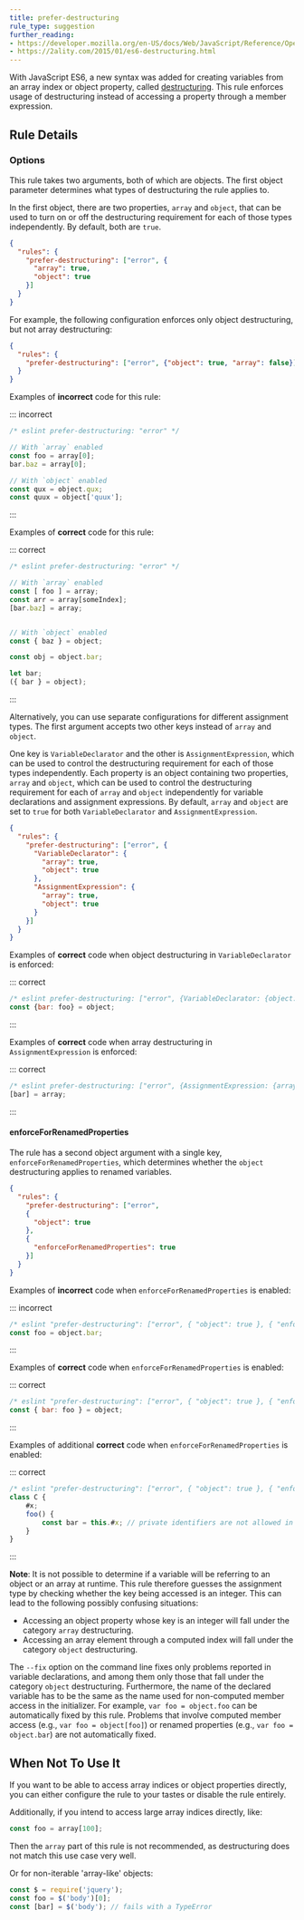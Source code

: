 ```yaml
---
title: prefer-destructuring
rule_type: suggestion
further_reading:
- https://developer.mozilla.org/en-US/docs/Web/JavaScript/Reference/Operators/Destructuring_assignment
- https://2ality.com/2015/01/es6-destructuring.html
---
```



<!-- markdownlint-disable-next-line MD051 -->
With JavaScript ES6, a new syntax was added for creating variables from an array index or object property, called [destructuring](#further-reading).  This rule enforces usage of destructuring instead of accessing a property through a member expression.

## Rule Details

### Options

This rule takes two arguments, both of which are objects. The first object parameter determines what types of destructuring the rule applies to.

In the first object, there are two properties, `array` and `object`, that can be used to turn on or off the destructuring requirement for each of those types independently. By default, both are `true`.

```json
{
  "rules": {
    "prefer-destructuring": ["error", {
      "array": true,
      "object": true
    }]
  }
}
```

For example, the following configuration enforces only object destructuring, but not array destructuring:

```json
{
  "rules": {
    "prefer-destructuring": ["error", {"object": true, "array": false}]
  }
}
```

Examples of **incorrect** code for this rule:

::: incorrect

```javascript
/* eslint prefer-destructuring: "error" */

// With `array` enabled
const foo = array[0];
bar.baz = array[0];

// With `object` enabled
const qux = object.qux;
const quux = object['quux'];
```

:::

Examples of **correct** code for this rule:

::: correct

```javascript
/* eslint prefer-destructuring: "error" */

// With `array` enabled
const [ foo ] = array;
const arr = array[someIndex];
[bar.baz] = array;


// With `object` enabled
const { baz } = object;

const obj = object.bar;

let bar;
({ bar } = object);
```

:::

Alternatively, you can use separate configurations for different assignment types. The first argument accepts two other keys instead of `array` and `object`.

One key is `VariableDeclarator` and the other is `AssignmentExpression`, which can be used to control the destructuring requirement for each of those types independently. Each property is an object containing two properties, `array` and `object`, which can be used to control the destructuring requirement for each of `array` and `object` independently for variable declarations and assignment expressions.  By default, `array` and `object` are set to `true` for both `VariableDeclarator` and `AssignmentExpression`.

```json
{
  "rules": {
    "prefer-destructuring": ["error", {
      "VariableDeclarator": {
        "array": true,
        "object": true
      },
      "AssignmentExpression": {
        "array": true,
        "object": true
      }
    }]
  }
}
```

Examples of **correct** code when object destructuring in `VariableDeclarator` is enforced:

::: correct

```javascript
/* eslint prefer-destructuring: ["error", {VariableDeclarator: {object: true}}] */
const {bar: foo} = object;
```

:::

Examples of **correct** code when array destructuring in `AssignmentExpression` is enforced:

::: correct

```javascript
/* eslint prefer-destructuring: ["error", {AssignmentExpression: {array: true}}] */
[bar] = array;
```

:::

#### enforceForRenamedProperties

The rule has a second object argument with a single key, `enforceForRenamedProperties`, which determines whether the `object` destructuring applies to renamed variables.

```json
{
  "rules": {
    "prefer-destructuring": ["error",
    {
      "object": true
    },
    {
      "enforceForRenamedProperties": true
    }]
  }
}
```

Examples of **incorrect** code when `enforceForRenamedProperties` is enabled:

::: incorrect

```javascript
/* eslint "prefer-destructuring": ["error", { "object": true }, { "enforceForRenamedProperties": true }] */
const foo = object.bar;
```

:::

Examples of **correct** code when `enforceForRenamedProperties` is enabled:

::: correct

```javascript
/* eslint "prefer-destructuring": ["error", { "object": true }, { "enforceForRenamedProperties": true }] */
const { bar: foo } = object;
```

:::

Examples of additional **correct** code when `enforceForRenamedProperties` is enabled:

::: correct

```javascript
/* eslint "prefer-destructuring": ["error", { "object": true }, { "enforceForRenamedProperties": true }] */
class C {
    #x;
    foo() {
        const bar = this.#x; // private identifiers are not allowed in destructuring
    }
}
```

:::

**Note**: It is not possible to determine if a variable will be referring to an object or an array at runtime. This rule therefore guesses the assignment type by checking whether the key being accessed is an integer. This can lead to the following possibly confusing situations:

* Accessing an object property whose key is an integer will fall under the category `array` destructuring.
* Accessing an array element through a computed index will fall under the category `object` destructuring.

The `--fix` option on the command line fixes only problems reported in variable declarations, and among them only those that fall under the category `object` destructuring. Furthermore, the name of the declared variable has to be the same as the name used for non-computed member access in the initializer. For example, `var foo = object.foo` can be automatically fixed by this rule. Problems that involve computed member access (e.g., `var foo = object[foo]`) or renamed properties (e.g., `var foo = object.bar`) are not automatically fixed.

## When Not To Use It

If you want to be able to access array indices or object properties directly, you can either configure the rule to your tastes or disable the rule entirely.

Additionally, if you intend to access large array indices directly, like:

```javascript
const foo = array[100];
```

Then the `array` part of this rule is not recommended, as destructuring does not match this use case very well.

Or for non-iterable 'array-like' objects:

```javascript
const $ = require('jquery');
const foo = $('body')[0];
const [bar] = $('body'); // fails with a TypeError
```

